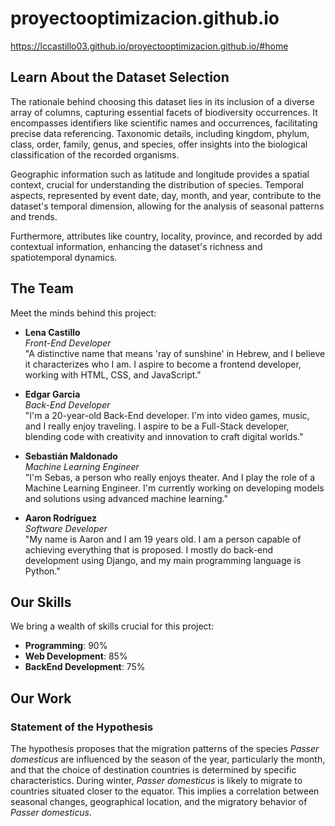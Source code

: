 # proyectooptimizacion.github.io
https://lccastillo03.github.io/proyectooptimizacion.github.io/#home


## Learn About the Dataset Selection

The rationale behind choosing this dataset lies in its inclusion of a diverse array of columns, capturing essential facets of biodiversity occurrences. It encompasses identifiers like scientific names and occurrences, facilitating precise data referencing. Taxonomic details, including kingdom, phylum, class, order, family, genus, and species, offer insights into the biological classification of the recorded organisms.

Geographic information such as latitude and longitude provides a spatial context, crucial for understanding the distribution of species. Temporal aspects, represented by event date, day, month, and year, contribute to the dataset's temporal dimension, allowing for the analysis of seasonal patterns and trends.

Furthermore, attributes like country, locality, province, and recorded by add contextual information, enhancing the dataset's richness and spatiotemporal dynamics.

## The Team

Meet the minds behind this project:

- **Lena Castillo**  
  *Front-End Developer*  
  "A distinctive name that means 'ray of sunshine' in Hebrew, and I believe it characterizes who I am. I aspire to become a frontend developer, working with HTML, CSS, and JavaScript."

- **Edgar Garcia**  
  *Back-End Developer*  
  "I'm a 20-year-old Back-End developer. I'm into video games, music, and I really enjoy traveling. I aspire to be a Full-Stack developer, blending code with creativity and innovation to craft digital worlds."

- **Sebastián Maldonado**  
  *Machine Learning Engineer*  
  "I'm Sebas, a person who really enjoys theater. And I play the role of a Machine Learning Engineer. I'm currently working on developing models and solutions using advanced machine learning."

- **Aaron Rodríguez**  
  *Software Developer*  
  "My name is Aaron and I am 19 years old. I am a person capable of achieving everything that is proposed. I mostly do back-end development using Django, and my main programming language is Python."

## Our Skills

We bring a wealth of skills crucial for this project:

- **Programming**: 90%
- **Web Development**: 85%
- **BackEnd Development**: 75%

## Our Work

### Statement of the Hypothesis

The hypothesis proposes that the migration patterns of the species *Passer domesticus* are influenced by the season of the year, particularly the month, and that the choice of destination countries is determined by specific characteristics. During winter, *Passer domesticus* is likely to migrate to countries situated closer to the equator. This implies a correlation between seasonal changes, geographical location, and the migratory behavior of *Passer domesticus*.


